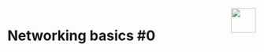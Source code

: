 <img  height="50px" align="right" src="https://apply.holbertonschool.com/holberton-logo.png">

# Networking basics #0
